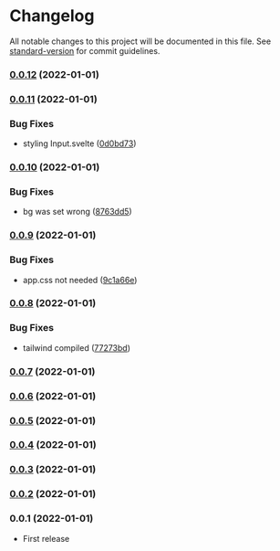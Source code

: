 # Changelog

All notable changes to this project will be documented in this file. See [standard-version](https://github.com/conventional-changelog/standard-version) for commit guidelines.

### [0.0.12](https://github.com/esoteloferry/matrix-algebra-svelte/compare/v0.0.11...v0.0.12) (2022-01-01)

### [0.0.11](https://github.com/esoteloferry/matrix-algebra-svelte/compare/v0.0.10...v0.0.11) (2022-01-01)

### Bug Fixes

- styling Input.svelte ([0d0bd73](https://github.com/esoteloferry/matrix-algebra-svelte/commit/0d0bd73f9fbeea8d5f782bb4115b94e68db8ce5f))

### [0.0.10](https://github.com/esoteloferry/matrix-algebra-svelte/compare/v0.0.9...v0.0.10) (2022-01-01)

### Bug Fixes

- bg was set wrong ([8763dd5](https://github.com/esoteloferry/matrix-algebra-svelte/commit/8763dd5d3bd28bb1e42415c3f983d9a85888d131))

### [0.0.9](https://github.com/esoteloferry/matrix-algebra-svelte/compare/v0.0.8...v0.0.9) (2022-01-01)

### Bug Fixes

- app.css not needed ([9c1a66e](https://github.com/esoteloferry/matrix-algebra-svelte/commit/9c1a66e07c3d773116985eb367141b7229cd12f7))

### [0.0.8](https://github.com/esoteloferry/matrix-algebra-svelte/compare/v0.0.7...v0.0.8) (2022-01-01)

### Bug Fixes

- tailwind compiled ([77273bd](https://github.com/esoteloferry/matrix-algebra-svelte/commit/77273bdbbfa14bbe3a2f2b330a2558e94d7c0e68))

### [0.0.7](https://github.com/esoteloferry/matrix-algebra-svelte/compare/v0.0.6...v0.0.7) (2022-01-01)

### [0.0.6](https://github.com/esoteloferry/matrix-algebra-svelte/compare/v0.0.5...v0.0.6) (2022-01-01)

### [0.0.5](https://github.com/esoteloferry/matrix-algebra-svelte/compare/v0.0.4...v0.0.5) (2022-01-01)

### [0.0.4](https://github.com/esoteloferry/matrix-algebra-svelte/compare/v0.0.3...v0.0.4) (2022-01-01)

### [0.0.3](https://github.com/esoteloferry/matrix-algebra-svelte/compare/v0.0.2...v0.0.3) (2022-01-01)

### [0.0.2](https://github.com/esoteloferry/matrix_algebra/compare/v0.0.1...v0.0.2) (2022-01-01)

### 0.0.1 (2022-01-01)

- First release
